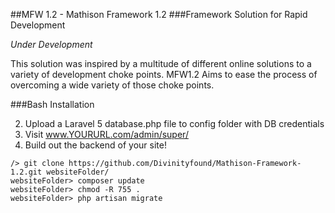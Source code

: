 ##MFW 1.2 - Mathison Framework 1.2
###Framework Solution for Rapid Development

*Under Development*

This solution was inspired by a multitude of different online solutions to a variety of development choke points. MFW1.2 Aims to ease the process of overcoming a wide variety of those choke points.

###Bash Installation

2. Upload a Laravel 5 database.php file to config folder with DB credentials
6. Visit www.YOURURL.com/admin/super/
7. Build out the backend of your site!

```
/> git clone https://github.com/Divinityfound/Mathison-Framework-1.2.git websiteFolder/
websiteFolder> composer update
websiteFolder> chmod -R 755 .
websiteFolder> php artisan migrate
```